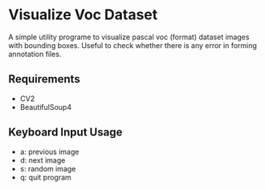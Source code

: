 # Visualize Voc Dataset
A simple utility programe to visualize pascal voc (format) dataset images with bounding boxes. Useful to check whether there is any error in forming annotation files.

## Requirements
- CV2
- BeautifulSoup4

## Keyboard Input Usage
- a: previous image
- d: next image
- s: random image
- q: quit program
